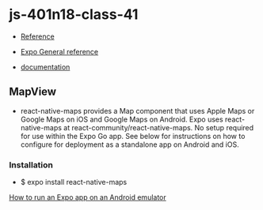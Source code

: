 # js-401n18-class-41
- [Reference](https://www.youtube.com/watch?v=qlELLikT3FU)

- [Expo General reference](https://docs.expo.io/) 
- [documentation](https://docs.expo.io/versions/latest/sdk/map-view/)




## MapView
- react-native-maps provides a Map component that uses Apple Maps or Google Maps on iOS and Google Maps on Android. Expo uses react-native-maps at react-community/react-native-maps. No setup required for use within the Expo Go app. See below for instructions on how to configure for deployment as a standalone app on Android and iOS.


### Installation

- $ expo install react-native-maps


[How to run an Expo app on an Android emulator](https://www.brainstormcreative.co.uk/apps/how-to-run-an-expo-app-on-an-android-emulator/)

